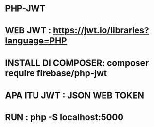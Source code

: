 # PHP-JWT

# WEB JWT : https://jwt.io/libraries?language=PHP

# INSTALL DI COMPOSER: composer require firebase/php-jwt

# APA ITU JWT : JSON WEB TOKEN

# RUN : php -S localhost:5000
